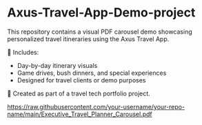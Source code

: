 # Axus-Travel-App-Demo-project
This repository contains a visual PDF carousel demo showcasing personalized travel itineraries using the Axus Travel App.

🔸 Includes:
- Day-by-day itinerary visuals  
- Game drives, bush dinners, and special experiences  
- Designed for travel clients or demo purposes  

🧭 Created as part of a travel tech portfolio project.

https://raw.githubusercontent.com/your-username/your-repo-name/main/Executive_Travel_Planner_Carousel.pdf



